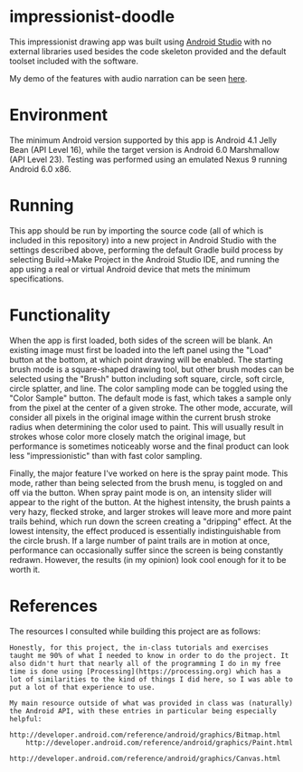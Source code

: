 # impressionist-doodle

This impressionist drawing app was built using [Android Studio](http://developer.android.com/sdk/index.html?gclid=CjwKEAjw_ci3BRDSvfjortr--DQSJADU8f2jlIC6xbvMKN_ytRR2n6k0DDXhrn_M89zavaoyjZEzBBoCPXTw_wcB) with no external libraries used besides the code skeleton provided and the default toolset included with the software.

My demo of the features with audio narration can be seen [here](https://youtu.be/HaqQkQK3e80).

# Environment

The minimum Android version supported by this app is Android 4.1 Jelly Bean (API Level 16), while the target version is Android 6.0 Marshmallow (API Level 23). Testing was performed using an emulated Nexus 9 running Android 6.0 x86. 

# Running

This app should be run by importing the source code (all of which is included in this repository) into a new project in Android Studio with the settings described above, performing the default Gradle build process by selecting Build->Make Project in the Android Studio IDE, and running the app using a real or virtual Android device that mets the minimum specifications.

# Functionality

When the app is first loaded, both sides of the screen will be blank. An existing image must first be loaded into the left panel using the "Load" button at the bottom, at which point drawing will be enabled. The starting brush mode is a square-shaped drawing tool, but other brush modes can be selected using the "Brush" button including soft square, circle, soft circle, circle splatter, and line. The color sampling mode can be toggled using the "Color Sample" button. The default mode is fast, which takes a sample only from the pixel at the center of a given stroke. The other mode, accurate, will consider all pixels in the original image within the current brush stroke radius when determining the color used to paint. This will usually result in strokes whose color more closely match the original image, but performance is sometimes noticeably worse and the final product can look less "impressionistic" than with fast color sampling. 

Finally, the major feature I've worked on here is the spray paint mode. This mode, rather than being selected from the brush menu, is toggled on and off via the button. When spray paint mode is on, an intensity slider will appear to the right of the button. At the highest intensity, the brush paints a very hazy, flecked stroke, and larger strokes will leave more and more paint trails behind, which run down the screen creating a "dripping" effect. At the lowest intensity, the effect produced is essentially indistinguishable from the circle brush. If a large number of paint trails are in motion at once, performance can occasionally suffer since the screen is being constantly redrawn. However, the results (in my opinion) look cool enough for it to be worth it.

# References

The resources I consulted while building this project are as follows:

    Honestly, for this project, the in-class tutorials and exercises taught me 90% of what I needed to know in order to do the project. It also didn't hurt that nearly all of the programming I do in my free time is done using [Processing](https://processing.org) which has a lot of similarities to the kind of things I did here, so I was able to put a lot of that experience to use.
        
    My main resource outside of what was provided in class was (naturally) the Android API, with these entries in particular being especially helpful:
        http://developer.android.com/reference/android/graphics/Bitmap.html
        http://developer.android.com/reference/android/graphics/Paint.html
        http://developer.android.com/reference/android/graphics/Canvas.html
